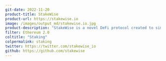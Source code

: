 ```yaml
---
git-date: 2022-11-20
product-title: StakeWise
product-url: https://stakewise.io
image: /images/output_md/stakewise.io.jpg
product-description: "StakeWise is a novel DeFi protocol created to simplify entry into Ethereum 2.0 staking. We tokenize ETH staked with the StakeWise Pool to create an interest-bearing version of Ether that can be used across the DeFi ecosystem."
filter: Ethereum 2.0
coltitle: "Staking"
colpermalink: staking
twitter: https://twitter.com/stakewise_io
github: https://github.com/stakewise
---
```

